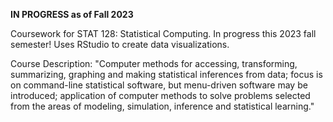 **IN PROGRESS as of Fall 2023**

Coursework for STAT 128: Statistical Computing. In progress this 2023 fall semester! Uses RStudio to create data visualizations.

Course Description: "Computer methods for accessing, transforming, summarizing, graphing and making statistical inferences from data; focus is on command-line statistical software, but menu-driven software may be introduced; application of computer methods to solve problems selected from the areas of modeling, simulation, inference and statistical learning."
